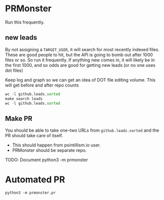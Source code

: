 # PRMonster

Run this frequently.

## new leads

By not assigning a `TARGET_USER`, it will search for most recently indexed files.
These are good people to hit, but the API is going to bomb out after 1000 files or so.
So run it frequently. If anything new comes in, it will likely be in the first 1000, and 
so odds are good for getting new leads (or no one uses dot files) 

Keep log and graph so we can get an idea of DOT file editing volume. This will get before and
after repo counts

```python
wc -l github.leads.sorted
make search leads
wc -l github.leads.sorted
```


## Make PR

You should be able to take one-two URLs from `github.leads.sorted` and the PR
should take care of itself.

- This should happen from pointillism.io user.
- PRMonster should be separate repo.


TODO: Document python3 -m prmonster

# Automated PR

```
python3 -m prmonster.pr
```